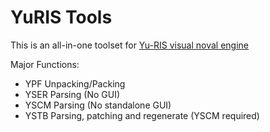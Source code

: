 # YuRIS Tools
This is an all-in-one toolset for [Yu-RIS visual noval engine](http://yu-ris.net/)

Major Functions:
* YPF Unpacking/Packing
* YSER Parsing (No GUI)
* YSCM Parsing (No standalone GUI)
* YSTB Parsing, patching and regenerate (YSCM required)